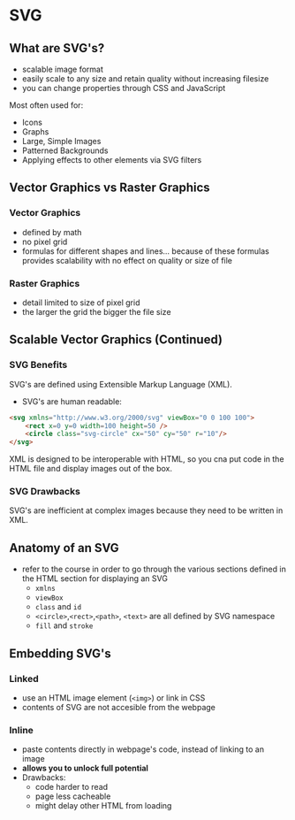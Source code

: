 # SVG

## What are SVG's?
- scalable image format
- easily scale to any size and retain quality without increasing filesize
- you can change properties through CSS and JavaScript

Most often used for:
- Icons
- Graphs
- Large, Simple Images
- Patterned Backgrounds
- Applying effects to other elements via SVG filters

## Vector Graphics vs Raster Graphics

### Vector Graphics
- defined by math
- no pixel grid
- formulas for different shapes and lines... because of these formulas provides scalability with no effect on quality or size of file

### Raster Graphics
- detail limited to size of pixel grid
- the larger the grid the bigger the file size

## Scalable Vector Graphics (Continued)

### SVG Benefits
SVG's are defined using Extensible Markup Language (XML).
- SVG's are human readable:

``` html
<svg xmlns="http://www.w3.org/2000/svg" viewBox="0 0 100 100">
    <rect x=0 y=0 width=100 height=50 />
    <circle class="svg-circle" cx="50" cy="50" r="10"/>
</svg>
```

XML is designed to be interoperable with HTML, so you cna put code in the HTML file and display images out of the box.

### SVG Drawbacks
SVG's are inefficient at complex images because they need to be written in XML.

## Anatomy of an SVG
- refer to the course in order to go through the various sections defined in the HTML section for displaying an SVG
    - `xmlns`
    - `viewBox`
    - `class` and `id` 
    - `<circle>`,`<rect>`,`<path>`, `<text>` are all defined by SVG namespace
    - `fill` and `stroke`

## Embedding SVG's

### Linked
- use an HTML image element (`<img>`) or link in CSS
- contents of SVG are not accesible from the webpage

### Inline
- paste contents directly in webpage's code, instead of linking to an image
- **allows you to unlock full potential**
- Drawbacks:
    - code harder to read
    - page less cacheable
    - might delay other HTML from loading
